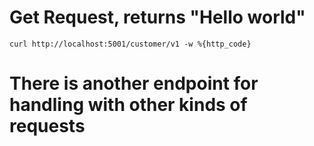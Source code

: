# Get Request, returns "Hello world"
```
curl http://localhost:5001/customer/v1 -w %{http_code}
```
# There is another endpoint for handling with other kinds of requests
